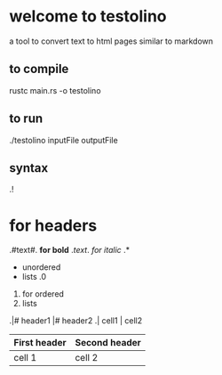 # welcome to testolino
a tool to convert text to html pages similar to markdown

## to compile 
rustc main.rs -o testolino

## to run 
./testolino inputFile outputFile

## syntax
.! 
# for headers

.#text#. **for bold**
.$text$. *for italic*
.*
* unordered
* lists
.0
1. for ordered
1. lists

.|# header1 |# header2
.| cell1 | cell2

First header | Second header
------------ | -------------
cell 1 | cell 2
